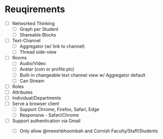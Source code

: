 # Reuqirements
- [ ] Networked Thinking
    + [ ] Graph per Student
    + [ ] Shareable Blocks
- [ ] Text-Channel
    + [ ] Aggregator (w/ link to channel)
    + [ ] Thread side-view
- [ ] Rooms
    + [ ] Audio/Video
    + [ ] Avatar (coin or profile pic)
    + [ ] Built-in changeable text channel view w/ Aggregator default
    + [ ] Can Stream 
- [ ] Roles
- [ ] Attributes
- [ ] Individual/Departments
- [ ] Serve a browser client
    + [ ] Support Chrome, Firefox, Safari, Edge
    + [ ] Responsive - Safari/Chrome
- [ ] Support authentication via Gmail
    + [ ] Only allow @meeshbhoombah and Cornish Faculty/Staff/Students



